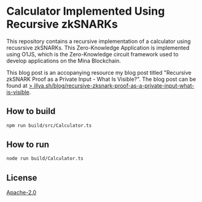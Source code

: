 # Calculator Implemented Using Recursive zkSNARKs

This repository contains a recursive implementation of a calculator using recusrsive zkSNARKs. This Zero-Knowledge Application is implemented
using O1JS, which is the Zero-Knowledge circuit framework used to develop applications on the Mina Blockchain.

This blog post is an accopanying resource my blog post titled "Recursive zkSNARK Proof as a Private Input - What Is Visible?". The blog post can be found at
[> illya.sh/blog/recursive-zksnark-proof-as-a-private-input-what-is-visible](https://illya.sh/blog/recursive-zksnark-proof-as-a-private-input-what-is-visible).

## How to build

```sh
npm run build/src/Calculator.ts
```

## How to run

```sh
node run build/Calculator.ts
```

## License

[Apache-2.0](LICENSE)

